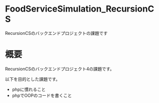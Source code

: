 # FoodServiceSimulation_RecursionCS

RecursionCSのバックエンドプロジェクトの課題です

# 概要

RecursionCSのバックエンドプロジェクト4の課題です。

以下を目的とした課題です。

- phpに慣れること
- phpでOOPのコードを書くこと


